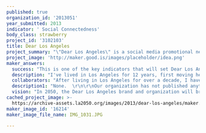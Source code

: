 ```yaml
---
published: true
organization_id: '2013051'
year_submitted: 2013
indicator: ' Social Connectedness'
body_class: strawberry
project_id: '3102103'
title: Dear Los Angeles
project_summary: "\"Dear Los Angeles\" is a social media promotional network designed to get citizens of L.A. engaged in their society.  Creating videos and podcast content similar to the models forged by TedTalks and NPR, we plan on creating three brands that will engage citizens of Los Angeles in order to encourage political awareness, community involvement, and adult education opportunities:\r\n\r\nDear Los Angeles - Our flagship brand focusing on great things about Los Angeles, and great people who love Los Angeles.  Shining a spotlight on young volunteers, local innovators, local businesses, and local political initiatives, the goal of this project is designed to encourage and excite people about how they can make a difference in their local community.  Weekly videos will update participants on what's going on in the city, and how they can be a part of movements that will improve their living conditions.\r\n\r\nThe Producer's Lounge - Focusing on the multi-billion dollar film & TV industry that many flock to L.A. for, this weekly audio podcast will focus on practical nuts and bolts of the entertainment industry, and how people can advance their careers and their financial stability within this field.  With financial stability, comes an increase in security, and an increase in long term community investment.\r\n\r\nDEKIT - Partnering with an already established magazine published out of New York, DEKIT (http://dekitdekit.com/), weekly videos will focus on young creators and emerging artistic influences in Los Angeles.  Part of the Dear Los Angeles/Dekit videos focus will be on young artists, in order to reach out to students, particularly middle school students.  \r\n\r\nAll these pieces of content combined will tell the many varied stories of this very complex city.\r\n"
project_image: 'http://maker.good.is/images/placeholder/idea.png'
maker_answers:
  success: "This is one of the key indicators that will set Dear Los Angeles apart from other online media outlets.  Many organizations which broadcast information online measure their success by subscribers, sponsorship revenue, and Likes on their FaceBook page.  \r\n\r\nWhile this will be an important indicator for us, our real measure of success will be offline activity.  How many people will volunteer for a neighborhood improvement project after seeing our content?  How many people will investigate a new artist or artistic movement after viewing our coverage?\r\n\r\nOur measure of success is more than just views; it's our follow-through rate, which can be measured through website analytics and click-throughs to other L.A. based organizations, and attendance at important L.A. events.  These can be traced through metrics following click-throughs to tracking pages on our website, and seeing how many of these click through then proceed to our partners’ websites.\r\n"
  description: "I've lived in Los Angeles for 12 years, first moving here from Connecticut to attend film school at USC.  Since then, I've seen many people move here and leave, and become angry and agitated about Los Angeles.  They viewed it as a city with no art, no connectedness, and no real opportunities.  However, the reason I love L.A. and have stayed here for so long is because of the art, the culture, and the limitless potential I find here.  I've received and witnessed endless opportunities, and I want to convey that to the people around me.  \r\n\r\nBy conveying that excitement, we will mobilize hundreds of people across the greater metro area to get involved in beautification projects and voter initiatives.  We can motivate people to volunteer as a social activity, as well as an important lifelong goal.  We hope to engage in early outreach, in order to get ahead of the trends and the important movements, instead of just following them.  \r\n"
  collaborators: "After living in Los Angeles for over a decade, I have a large address book of contacts in industry, education, and politics.  I will utilize these contacts to build content on growing movements, and events that are affecting the greater Los Angeles metro area, and will continue to affect it for decades to come. \r\n\r\nIn addition to my own personal relationships, I have formed a partnership with the aforementioned Dekit magazine (http://dekitdekit.com/) based out of New York, and we will be capitalizing on cross-promotional opportunities, as well as brand sharing, in order to gain as large an audience as possible.   \r\n"
  description1: "None.  \r\n\r\nOur organization has not published anything public yet.  I conceived this idea about three months ago after talking with the CEO of Dekit Magazine.  If I were to receive this grant, I could have the website and social media channels up and running in less than a month, and weekly episodes for all 3 brands out in less than two months. \r\n\r\nI can tell you that as an individual, I have line produced two feature films, one of which was acquired and released by Lionsgate (you can view my resume on IMDB at http://www.imdb.com/name/nm1336027/).  I have become a member of the Producer's Guild of America, and I partnered with others on two separate internet media companies, and while they fell short of expectations, I have learned from their mistakes.\r\n"
  vision: "In 2050, the Dear Los Angeles brand and organization will branch out using advancing forms of technology to bring Los Angelinos together.  \r\n\r\nIf we can combine local resources to alleviate local problems, then we can make a difference in this city for the better.  By 2050, Dear Los Angeles will be responsible for increasing local volunteer work for neighborhood improvement three-fold.  Currently 25% of Los Angeles residents rate their communities s fair or poor (California Community Foundation), but by 2050, Dear L.A. initiatives will help bring that number down to single digits, and make people excited to live in L.A. again.  Dear Los Angeles will focus on informing Los Angelinos on important local political matters, and on their political options.  \r\n\r\nThis invites and empowers new residents of Los Angeles to take part in their city, accelerating the acclamation process, and as a result encourages trust in their neighbors, and increases the knowledge and resources they need about their social and civic institutions.  \r\n"
cached_project_image: >-
  https://archive-assets.la2050.org/images/2013/dear-los-angeles/maker.good.is/images/placeholder/idea.png
maker_image_id: '16214'
maker_image_file_name: IMG_1031.JPG

---
```

